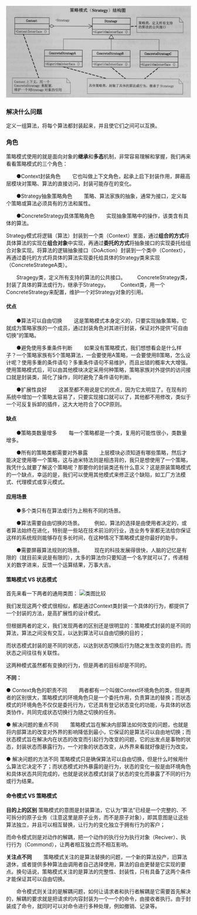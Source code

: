 ![](策略模式结构图.png)

### 解决什么问题

定义一组算法，将每个算法都封装起来，并且使它们之间可以互换。

### 角色

策略模式使用的就是面向对象的**继承**和**多态**机制，非常容易理解和掌握，我们再来看看策略模式的三个角色：

　　●Context封装角色
　　它也叫做上下文角色，起承上启下封装作用，屏蔽高层模块对策略、算法的直接访问，封装可能存在的变化。

　　●Strategy抽象策略角色
　　策略、算法家族的抽象，通常为接口，定义每个策略或算法必须具有的方法和属性。

　　●ConcreteStrategy具体策略角色
　　实现抽象策略中的操作，该类含有具体的算法。

Strategy模式将逻辑（算法）封装到一个类（Context）里面，通过**组合的方式**将具体算法的实现在**组合对象**中实现，再通过**委托的方式**将抽象接口的实现委托给组合对象实现。将算法的逻辑抽象接口（DoAction）封装到一个类中（Context），再通过委托的方式将具体的算法实现委托给具体的Strategy类来实现（ConcreteStrategeA类）。

　　Stragegy类，定义所有支持的算法的公共接口。
　　ConcreteStrategy类，封装了具体的算法或行为，继承于Strategy。
　　Context类，用一个ConcreteStrategy来配置，维护一个对Strategy对象的引用。

#### 优点

　　●算法可以自由切换
　　这是策略模式本身定义的，只要实现抽象策略，它就成为策略家族的一个成员，通过封装角色对其进行封装，保证对外提供“可自由切换”的策略。

　　●避免使用多重条件判断
　　如果没有策略模式，我们想想看会是什么样子？一个策略家族有5个策略算法，一会要使用A策略，一会要使用B策略，怎么设计呢？使用多重的条件语句？多重条件语句不易维护，而且出错的概率大大增强。使用策略模式后，可以由其他模块决定采用何种策略，策略家族对外提供的访问接口就是封装类，简化了操作，同时避免了条件语句判断。

　　●扩展性良好
　　这甚至都不用说是它的优点，因为它太明显了。在现有的系统中增加一个策略太容易了，只要实现接口就可以了，其他都不用修改，类似于一个可反复拆卸的插件，这大大地符合了OCP原则。

#### 缺点

　　●策略类数量增多
　　每一个策略都是一个类，复用的可能性很小，类数量增多。

　　●所有的策略类都需要对外暴露
　　上层模块必须知道有哪些策略，然后才能决定使用哪一个策略，这与迪米特法则是相违背的，我只是想使用了一个策略，我凭什么就要了解这个策略呢？那要你的封装类还有什么意义？这是原装策略模式的一个缺点，幸运的是，我们可以使用其他模式来修正这个缺陷，如工厂方法模式、代理模式或享元模式。

#### 应用场景

　　●多个类只有在算法或行为上稍有不同的场景。

　　●算法需要自由切换的场景。
　　例如，算法的选择是由使用者决定的，或者算法始终在进化，特别是一些站在技术前沿的行业，连业务专家都无法给你保证这样的系统规则能够存在多长时间，在这种情况下策略模式是你最好的助手。

　　●需要屏蔽算法规则的场景。
　　现在的科技发展得很快，人脑的记忆是有限的（就目前来说是有限的），太多的算法你只要知道一个名字就可以了，传递相关的数字进来，反馈一个运算结果，万事大吉。


#### 策略模式 VS 状态模式

首先来看一下两者的通用类图：
![类图比较](https://images2017.cnblogs.com/blog/676640/201709/676640-20170904211702866-2077110416.png)

我们发现这两个模式很相似，都是通过Context类封装一个具体的行为，都提供了一个封装的方法，是高扩展性的设计模式。

但根据两者的定义，我们发现两者的区别还是很明显的：策略模式封装的是不同的算法，算法之间没有交互，以达到算法可以自由切换的目的；

而状态模式封装的是不同的状态，以达到状态切换后行为随之发生改变的目的。而状态之间往往有关联性。

这两种模式虽然都有变换的行为，但是两者的目标却是不同的。

**不同：**

● Context角色的职责不同
　　两者都有一个叫做Context环境角色的类，但是两者的区别很大，策略模式的环境角色只是一个委托作用，负责算法的替换；而状态模式的环境角色不仅仅是委托行为，它还具有登记状态变化的功能，与具体的状态类协作，共同完成状态切换行为随之切换的任务。

● 解决问题的重点不同
　　策略模式旨在解决内部算法如何改变的问题，也就是将内部算法的改变对外界的影响降低到最小，它保证的是算法可以自由地切换；而状态模式旨在解决内在状态的改变而引起行为改变的问题，它的出发点是事物的状态，封装状态而暴露行为，一个对象的状态改变，从外界来看就好像是行为改变。

● 解决问题的方法不同
    策略模式只是确保算法可以自由切换，但是什么时候用什么算法它决定不了；而状态模式对外暴露的是行为，状态的变化一般是由环境角色和具体状态共同完成的，也就是说状态模式封装了状态的变化而暴露了不同的行为或行为结果。


#### 命令模式 VS 策略模式

**目的上的区别**
策略模式的意图是封装算法，它认为“算法”已经是一个完整的、不可拆分的原子业务（注意这里是原子业务，而不是原子对象），即其意图是让这些算法独立，并且可以相互替换，让行为的变化独立于拥有行为的客户；

而命令模式则是对动作的解耦，把一个动作的执行分为执行对象（Reciver）、执行行为（Commond），让两者相互独立而不相互影响。

**关注点不同**
　　策略模式关注的是算法替换的问题，一个新的算法投产，旧算法退休，或者提供多种算法由调用者自己选择使用，算法的自由更替是它实现的要点。换句话说，策略模式关注的是算法的完整性、封装性，只有具备了这两个条件才能保证其可以自由切换。

　　命令模式则关注的是解耦问题，如何让请求者和执行者解耦是它需要首先解决的，解耦的要求就是把请求的内容封装为一个一个的命令，由接收者执行。由于封装成了命令，就同时可以对命令进行多种处理，例如撤销、记录等。